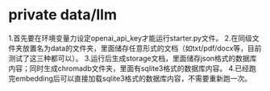 # private data/llm
1.首先要在环境变量力设定openai_api_key才能运行starter.py文件。
2.在同级文件夹放置名为data的文件夹，里面储存任意形式的文档（如txt/pdf/docx等，目前测试了这三种都可以）。
3.运行后生成storage文档，里面储存json格式的数据库内容；同时生成chromadb文件夹，里面有sqlite3格式的数据库内容。
4.已经跑完embedding后可以直接加载sqlite3格式的数据库内容，不需要重新跑一次。
